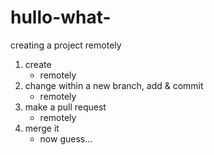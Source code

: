 # hullo-what-
creating a project remotely

1. create
   - remotely
2. change within a new branch, add & commit
   - remotely
3. make a pull request
   - remotely
5. merge it
   - now guess...
